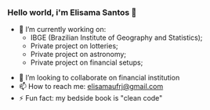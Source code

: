 ### Hello world, i'm Elisama Santos 👋

- 🔭 I’m currently working on:
  - IBGE (Brazilian Institute of Geography and Statistics);
  - Private project on lotteries;
  - Private project on astronomy;
  - Private project on financial setups;
<!-- - 🌱 I’m currently learning -->
- 👯 I’m looking to collaborate on financial institution
- 📫 How to reach me: elisamaufrj@gmail.com
- ⚡ Fun fact: my bedside book is "clean code"


<!--
**elisama/elisama** is a ✨ _special_ ✨ repository because its `README.md` (this file) appears on your GitHub profile.
-->
